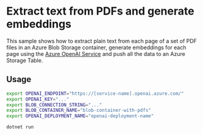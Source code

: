 # Extract text from PDFs and generate embeddings

This sample shows how to extract plain text from each page of a set of PDF files in an Azure Blob Storage container, generate embeddings for each page using the [Azure OpenAI Service](https://azure.microsoft.com/en-us/products/ai-services/openai-service) and push all the data to an Azure Storage Table.

## Usage

```bash
export OPENAI_ENDPOINT="https://[service-name].openai.azure.com/"
export OPENAI_KEY="..."
export BLOB_CONNECTION_STRING="..."
export BLOB_CONTAINER_NAME="blob-container-with-pdfs"
export OPENAI_DEPLOYMENT_NAME="openai-deployment-name"

dotnet run
```
